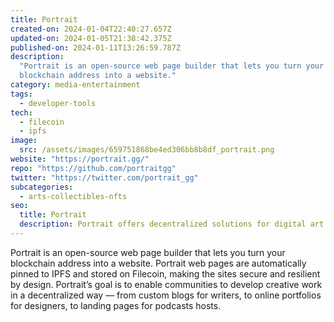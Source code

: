 ```yaml
---
title: Portrait
created-on: 2024-01-04T22:40:27.657Z
updated-on: 2024-01-05T21:38:42.375Z
published-on: 2024-01-11T13:26:59.787Z
description:
  "Portrait is an open-source web page builder that lets you turn your
  blockchain address into a website."
category: media-entertainment
tags:
  - developer-tools
tech:
  - filecoin
  - ipfs
image:
  src: /assets/images/659751868be4ed306bb8b8df_portrait.png
website: "https://portrait.gg/"
repo: "https://github.com/portraitgg"
twitter: "https://twitter.com/portrait_gg"
subcategories:
  - arts-collectibles-nfts
seo:
  title: Portrait
  description: Portrait offers decentralized solutions for digital art and collectibles.
---
```


Portrait is an open-source web page builder that lets you turn your blockchain address into a website. Portrait web pages are automatically pinned to IPFS and stored on Filecoin, making the sites secure and resilient by design. Portrait’s goal is to enable communities to develop creative work in a decentralized way –– from custom blogs for writers, to online portfolios for designers, to landing pages for podcasts hosts.
